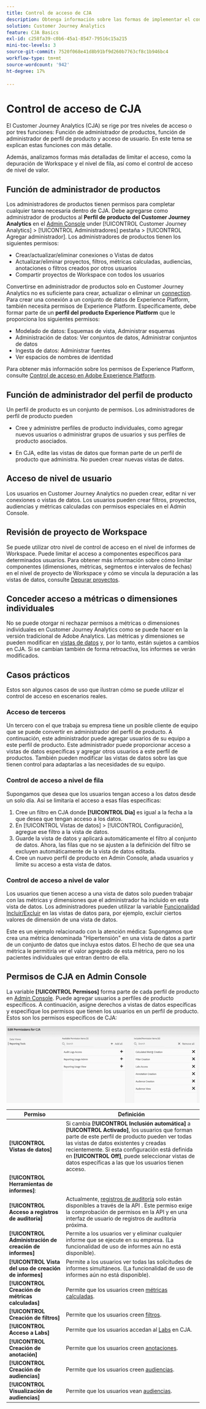 ```yaml
---
title: Control de acceso de CJA
description: Obtenga información sobre las formas de implementar el control de acceso en CJA.
solution: Customer Journey Analytics
feature: CJA Basics
exl-id: c258fa39-c0b6-45a1-8547-79516c15a215
mini-toc-levels: 3
source-git-commit: 7520f068e41d8b91bf9d260b7763cf8c1b946bc4
workflow-type: tm+mt
source-wordcount: '942'
ht-degree: 17%

---
```


# Control de acceso de CJA

El Customer Journey Analytics (CJA) se rige por tres niveles de acceso o por tres funciones: Función de administrador de productos, función de administrador de perfil de producto y acceso de usuario. En este tema se explican estas funciones con más detalle.

Además, analizamos formas más detalladas de limitar el acceso, como la depuración de Workspace y el nivel de fila, así como el control de acceso de nivel de valor.

## Función de administrador de productos

Los administradores de productos tienen permisos para completar cualquier tarea necesaria dentro de CJA. Debe agregarse como administrador de productos al **Perfil de producto del Customer Journey Analytics** en el [Admin Console](https://adminconsole.adobe.com/enterprise/) under [!UICONTROL Customer Journey Analytics] > [!UICONTROL Administradores] pestaña > [!UICONTROL Agregar administrador]. Los administradores de productos tienen los siguientes permisos:

* Crear/actualizar/eliminar conexiones o Vistas de datos
* Actualizar/eliminar proyectos, filtros, métricas calculadas, audiencias, anotaciones o filtros creados por otros usuarios
* Compartir proyectos de Workspace con todos los usuarios

Convertirse en administrador de productos solo en Customer Journey Analytics no es suficiente para crear, actualizar o eliminar un [connection](/help/connections/overview.md). Para crear una conexión a un conjunto de datos de Experience Platform, también necesita permisos de Experience Platform. Específicamente, debe formar parte de un **perfil del producto Experience Platform** que le proporciona los siguientes permisos:

* Modelado de datos: Esquemas de vista, Administrar esquemas
* Administración de datos: Ver conjuntos de datos, Administrar conjuntos de datos
* Ingesta de datos: Administrar fuentes
* Ver espacios de nombres de identidad

Para obtener más información sobre los permisos de Experience Platform, consulte [Control de acceso en Adobe Experience Platform](https://experienceleague.adobe.com/docs/experience-platform/access-control/home.html?lang=es).

## Función de administrador del perfil de producto

Un perfil de producto es un conjunto de permisos. Los administradores de perfil de producto pueden

* Cree y administre perfiles de producto individuales, como agregar nuevos usuarios o administrar grupos de usuarios y sus perfiles de producto asociados.

* En CJA, edite las vistas de datos que forman parte de un perfil de producto que administra. No pueden crear nuevas vistas de datos.

## Acceso de nivel de usuario

Los usuarios en Customer Journey Analytics no pueden crear, editar ni ver conexiones o vistas de datos. Los usuarios pueden crear filtros, proyectos, audiencias y métricas calculadas con permisos especiales en el Admin Console.

## Revisión de proyecto de Workspace

Se puede utilizar otro nivel de control de acceso en el nivel de informes de Workspace. Puede limitar el acceso a componentes específicos para determinados usuarios. Para obtener más información sobre cómo limitar componentes (dimensiones, métricas, segmentos e intervalos de fechas) en el nivel de proyecto de Workspace y cómo se vincula la depuración a las vistas de datos, consulte [Depurar proyectos](/help/analysis-workspace/curate-share/curate.md).

## Conceder acceso a métricas o dimensiones individuales

No se puede otorgar ni rechazar permisos a métricas o dimensiones individuales en Customer Journey Analytics como se puede hacer en la versión tradicional de Adobe Analytics. Las métricas y dimensiones se pueden modificar en [vistas de datos](/help/data-views/data-views.md) y, por lo tanto, están sujetos a cambios en CJA. Si se cambian también de forma retroactiva, los informes se verán modificados.

## Casos prácticos

Estos son algunos casos de uso que ilustran cómo se puede utilizar el control de acceso en escenarios reales.

### Acceso de terceros

Un tercero con el que trabaja su empresa tiene un posible cliente de equipo que se puede convertir en administrador del perfil de producto. A continuación, este administrador puede agregar usuarios de su equipo a este perfil de producto. Este administrador puede proporcionar acceso a vistas de datos específicas y agregar otros usuarios a este perfil de productos. También pueden modificar las vistas de datos sobre las que tienen control para adaptarlas a las necesidades de su equipo.

### Control de acceso a nivel de fila

Supongamos que desea que los usuarios tengan acceso a los datos desde un solo día. Así se limitaría el acceso a esas filas específicas:

1. Cree un filtro en CJA donde **[!UICONTROL Día]** es igual a la fecha a la que desea que tengan acceso a los datos.
1. En [!UICONTROL Vistas de datos] > [!UICONTROL Configuración], agregue ese filtro a la vista de datos.
1. Guarde la vista de datos y aplicará automáticamente el filtro al conjunto de datos. Ahora, las filas que no se ajusten a la definición del filtro se excluyen automáticamente de la vista de datos editada.
1. Cree un nuevo perfil de producto en Admin Console, añada usuarios y limite su acceso a esta vista de datos.

### Control de acceso a nivel de valor

Los usuarios que tienen acceso a una vista de datos solo pueden trabajar con las métricas y dimensiones que el administrador ha incluido en esta vista de datos. Los administradores pueden utilizar la variable [Funcionalidad Incluir/Excluir](/help/data-views/component-settings/include-exclude-values.md) en las vistas de datos para, por ejemplo, excluir ciertos valores de dimensión de una vista de datos.

Este es un ejemplo relacionado con la atención médica: Supongamos que crea una métrica denominada &quot;Hipertensión&quot; en una vista de datos a partir de un conjunto de datos que incluya estos datos. El hecho de que sea una métrica le permitiría ver el valor agregado de esta métrica, pero no los pacientes individuales que entran dentro de ella.

## Permisos de CJA en Admin Console

La variable **[!UICONTROL Permisos]** forma parte de cada perfil de producto en [Admin Console](https://adminconsole.adobe.com/enterprise/). Puede agregar usuarios a perfiles de producto específicos. A continuación, asigne derechos a vistas de datos específicas y especifique los permisos que tienen los usuarios en un perfil de producto. Estos son los permisos específicos de CJA:

![permisos de admin console](assets/permissions.png)

| Permiso | Definición |
| --- | --- |
| **[!UICONTROL Vistas de datos]** | Si cambia **[!UICONTROL Inclusión automática]** a **[!UICONTROL Activado]**, los usuarios que forman parte de este perfil de producto pueden ver todas las vistas de datos existentes y creadas recientemente. Si esta configuración está definida en **[!UICONTROL Off]**, puede seleccionar vistas de datos específicas a las que los usuarios tienen acceso. |
| **[!UICONTROL Herramientas de informes]**: |  |
| **[!UICONTROL Acceso a registros de auditoría]** | Actualmente, [registros de auditoría](https://adobe.io/cja-apis/docs/endpoints/auditlogs/) solo están disponibles a través de la API . Este permiso exige la comprobación de permisos en la API y en una interfaz de usuario de registros de auditoría próxima. |
| **[!UICONTROL Administración de creación de informes]** | Permite a los usuarios ver y eliminar cualquier informe que se ejecute en su empresa. (La funcionalidad de uso de informes aún no está disponible). |
| **[!UICONTROL Vista del uso de creación de informes]** | Permite a los usuarios ver todas las solicitudes de informes simultáneos. (La funcionalidad de uso de informes aún no está disponible). |
| **[!UICONTROL Creación de métricas calculadas]** | Permite que los usuarios creen [métricas calculadas](/help/components/calc-metrics/calc-metr-overview.md). |
| **[!UICONTROL Creación de filtros]** | Permite que los usuarios creen [filtros](/help/components/filters/filters-overview.md). |
| **[!UICONTROL Acceso a Labs]** | Permite que los usuarios accedan al [Labs](/help/labs/labs.md) en CJA. |
| **[!UICONTROL Creación de anotación]** | Permite que los usuarios creen [anotaciones](/help/components/annotations/overview.md). |
| **[!UICONTROL Creación de audiencias]** | Permite que los usuarios creen [audiencias](/help/components/audiences/audiences-overview.md). |
| **[!UICONTROL Visualización de audiencias]** | Permite que los usuarios vean [audiencias](/help/components/audiences/audiences-overview.md). |
